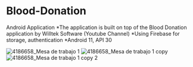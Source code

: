 # Blood-Donation
Android Application
*The application is built on top of the Blood Donation application by Willtek Software (Youtube Channel)
*Using Firebase for storage, authentication
*Android 11, API 30

![4186658_Mesa de trabajo 1](https://user-images.githubusercontent.com/89250465/204835615-5b962906-6e40-4fac-93f7-2d3a6133ebf7.png)
![4186658_Mesa de trabajo 1 copy](https://user-images.githubusercontent.com/89250465/204835646-8365fb1b-1f64-4865-9bff-7760f3d53bc4.png)
![4186658_Mesa de trabajo 1 copy 2](https://user-images.githubusercontent.com/89250465/204835659-025db6ed-53a5-4225-9e19-b3a6e003d581.png)
